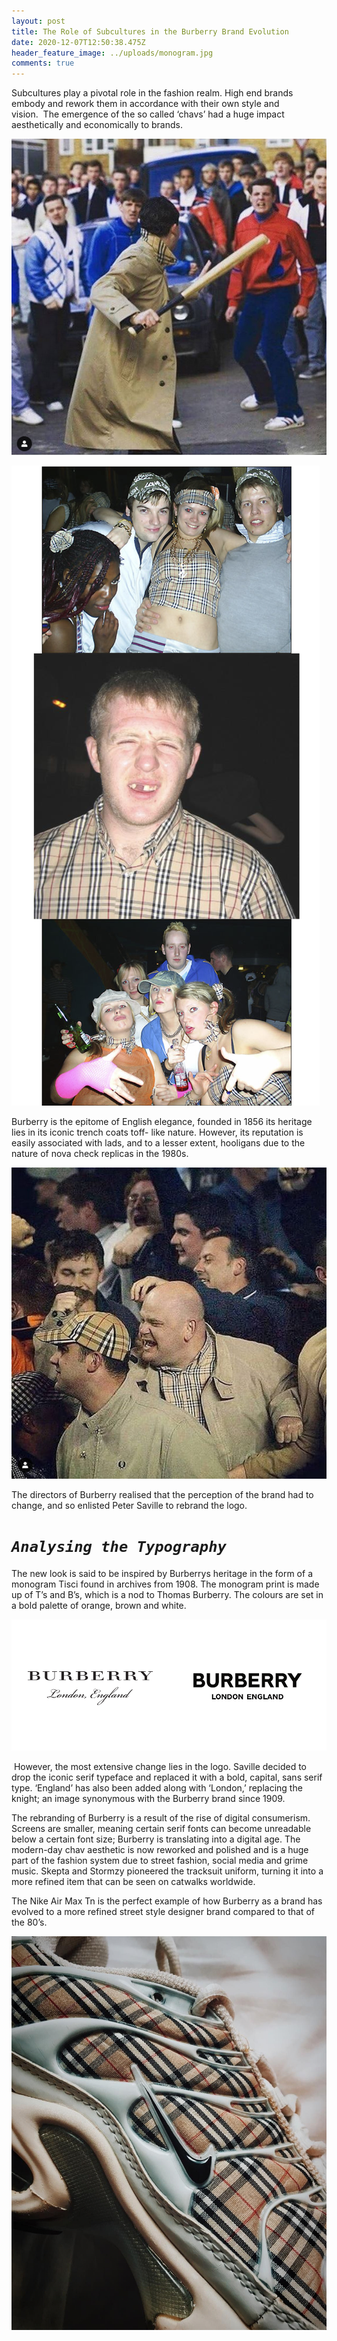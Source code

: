```yaml
---
layout: post
title: The Role of Subcultures in the Burberry Brand Evolution
date: 2020-12-07T12:50:38.475Z
header_feature_image: ../uploads/monogram.jpg
comments: true
---
```

Subcultures play a pivotal role in the fashion realm. High end brands embody and rework them in accordance with their own style and vision.  The emergence of the so called ‘chavs’ had a huge impact aesthetically and economically to brands. 

![](../uploads/chav-burberry.png)

![](../uploads/screenshot-2020-12-11-at-12.45.42.png)

Burberry is the epitome of English elegance, founded in 1856 its heritage lies in its iconic trench coats toff- like nature. However, its reputation is easily associated with lads, and to a lesser extent, hooligans due to the nature of nova check replicas in the 1980s. 

![](../uploads/burbberry.png)

The directors of Burberry realised that the perception of the brand had to change, and so enlisted Peter Saville to rebrand the logo. 



# ***`Analysing the Typography`*** 

The new look is said to be inspired by Burberrys heritage in the form of a monogram Tisci found in archives from 1908. The monogram print is made up of T’s and B’s, which is a nod to Thomas Burberry. The colours are set in a bold palette of orange, brown and white. 

![](../uploads/rebrand.png)

 However, the most extensive change lies in the logo. Saville decided to drop the iconic serif typeface and replaced it with a bold, capital, sans serif type. ‘England’ has also been added along with ‘London,’ replacing the knight; an image synonymous with the Burberry brand since 1909.   

The rebranding of Burberry is a result of the rise of digital consumerism. Screens are smaller, meaning certain serif fonts can become unreadable below a certain font size; Burberry is translating into a digital age. The modern-day chav aesthetic is now reworked and polished and is a huge part of the fashion system due to street fashion, social media and grime music. Skepta and Stormzy pioneered the tracksuit uniform, turning it into a more refined item that can be seen on catwalks worldwide. 

The Nike Air Max Tn is the perfect example of how Burberry as a brand has evolved to a more refined street style designer brand compared to that of the 80’s. 

![](../uploads/burberry-tn.jpg)
